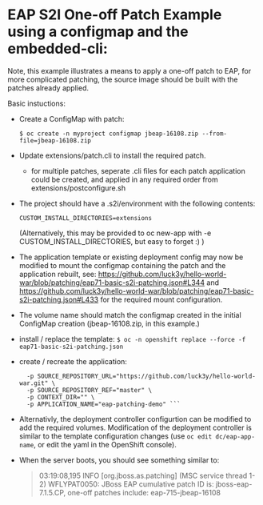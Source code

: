 EAP S2I One-off Patch Example using a configmap and the embedded-cli:
===============

Note, this example illustrates a means to apply a one-off patch to EAP, for more complicated patching, the source image should be built with the patches already applied.

Basic instuctions: 

- Create a ConfigMap with patch:

  ```$ oc create -n myproject configmap jbeap-16108.zip --from-file=jbeap-16108.zip```

- Update extensions/patch.cli to install the required patch.
   - for multiple patches, seperate .cli files for each patch application could be created, and applied in any required order from extensions/postconfigure.sh

- The project should have a .s2i/environment with the following contents:
    
    ```CUSTOM_INSTALL_DIRECTORIES=extensions```
  
  (Alternatively, this may be provided to oc new-app with -e CUSTOM_INSTALL_DIRECTORIES, but easy to forget :) )

- The application template or existing deployment config may now be modified to mount the configmap containing the patch and the application rebuilt, see: https://github.com/luck3y/hello-world-war/blob/patching/eap71-basic-s2i-patching.json#L344 and https://github.com/luck3y/hello-world-war/blob/patching/eap71-basic-s2i-patching.json#L433 for the required mount configuration. 

- The volume name should match the configmap created in the initial ConfigMap creation (jbeap-16108.zip, in this example.) 

- install / replace the template: 
   ``` $ oc -n openshift replace --force -f eap71-basic-s2i-patching.json ```

- create / recreate the application:
     ``` $ oc new-app --template=eap71-basic-s2i-patching \
       -p SOURCE_REPOSITORY_URL="https://github.com/luck3y/hello-world-war.git" \
       -p SOURCE_REPOSITORY_REF="master" \
       -p CONTEXT_DIR="" \
       -p APPLICATION_NAME="eap-patching-demo" ```
- Alternativly, the deployment controller configurtion can be modified to add the required volumes. Modification of the deployment controller is similar to the template configuration changes (use ```oc edit dc/eap-app-name```, or edit the yaml in the OpenShift console).

- When the server boots, you should see something similar to:
    > 03:19:08,195 INFO  [org.jboss.as.patching] (MSC service thread 1-2) WFLYPAT0050: JBoss EAP cumulative patch ID is: jboss-eap-7.1.5.CP, one-off patches include: eap-715-jbeap-16108
